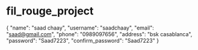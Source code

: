 # fil_rouge_project


{
    "name": "saad chaay",
    "username": "saadchaay",
    "email": "saad@gmail.com",
    "phone": "0989097656",
    "address": "bsk casablanca",
    "password": "Saad7223",
    "confirm_password": "Saad7223"
}